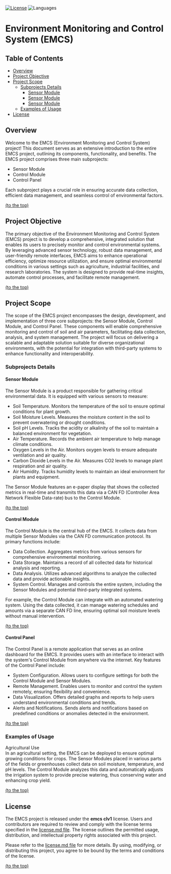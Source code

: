 
[![License](https://img.shields.io/badge/license-emcs_clv1-brightgreen.svg?style=for-the-badge)](./license.md)
![Languages](https://img.shields.io/badge/languages-C-brightgreen.svg?style=for-the-badge)


# Environment Monitoring and Control System (EMCS)

## Table of Contents
- [Overview](#overview)
- [Project Objective](#project-objective)
- [Project Scope](#project-scope)
	- [Subprojects Details](#subprojects-details)
		- [Sensor Module](#sensor-module)
		- [Sensor Module](#control-module)
		- [Sensor Module](#control-panel)
	- [Examples of Usage](#examples-of-usage)
- [License](#license)


## Overview
Welcome to the EMCS (Environment Monitoring and Control System) project! This document serves as an extensive introduction to the entire EMCS project, outlining its components, functionality, and benefits. The EMCS project comprises three main subprojects:
- Sensor Module
- Control Module
- Control Panel

Each subproject plays a crucial role in ensuring accurate data collection, efficient data management, and seamless control of environmental factors.

[(to the top)](#environment-monitoring-and-control-system-emcs)


## Project Objective
The primary objective of the Environment Monitoring and Control System (EMCS) project is to develop a comprehensive, integrated solution that enables its users to precisely monitor and control environmental systems. By leveraging advanced sensor technology, robust data management, and user-friendly remote interfaces, EMCS aims to enhance operational efficiency, optimize resource utilization, and ensure optimal environmental conditions in various settings such as agriculture, industrial facilities, and research laboratories. The system is designed to provide real-time insights, automate control processes, and facilitate remote management.

[(to the top)](#environment-monitoring-and-control-system-emcs)


## Project Scope
The scope of the EMCS project encompasses the design, development, and implementation of three core subprojects: the Sensor Module, Control Module, and Control Panel. These components will enable comprehensive monitoring and control of soil and air parameters, facilitating data collection, analysis, and system management.
The project will focus on delivering a scalable and adaptable solution suitable for diverse organizational environments, with the potential for integration with third-party systems to enhance functionality and interoperability.


### Subprojects Details
#### Sensor Module
The Sensor Module is a product responsible for gathering critical environmental data. It is equipped with various sensors to measure:
- Soil Temperature. Monitors the temperature of the soil to ensure optimal conditions for plant growth.
- Soil Moisture Levels. Measures the moisture content in the soil to prevent overwatering or drought conditions.
- Soil pH Levels. Tracks the acidity or alkalinity of the soil to maintain a balanced environment for vegetation.
- Air Temperature. Records the ambient air temperature to help manage climate conditions.
- Oxygen Levels in the Air. Monitors oxygen levels to ensure adequate ventilation and air quality.
- Carbon Dioxide Levels in the Air. Measures CO2 levels to manage plant respiration and air quality.
- Air Humidity. Tracks humidity levels to maintain an ideal environment for plants and equipment.

The Sensor Module features an e-paper display that shows the collected metrics in real-time and transmits this data via a CAN FD (Controller Area Network Flexible Data-rate) bus to the Control Module.

[(to the top)](#environment-monitoring-and-control-system-emcs)

#### Control Module
The Control Module is the central hub of the EMCS. It collects data from multiple Sensor Modules via the CAN FD communication protocol. Its primary functions include:
- Data Collection. Aggregates metrics from various sensors for comprehensive environmental monitoring.
- Data Storage. Maintains a record of all collected data for historical analysis and reporting.
- Data Analysis. Utilizes advanced algorithms to analyze the collected data and provide actionable insights.
- System Control. Manages and controls the entire system, including the Sensor Modules and potential third-party integrated systems.

For example, the Control Module can integrate with an automated watering system. Using the data collected, it can manage watering schedules and amounts via a separate CAN FD line, ensuring optimal soil moisture levels without manual intervention.

[(to the top)](#environment-monitoring-and-control-system-emcs)

#### Control Panel
The Control Panel is a remote application that serves as an online dashboard for the EMCS. It provides users with an interface to interact with the system's Control Module from anywhere via the internet. Key features of the Control Panel include:
- System Configuration. Allows users to configure settings for both the Control Module and Sensor Modules.
- Remote Management. Enables users to monitor and control the system remotely, ensuring flexibility and convenience.
- Data Visualization. Offers detailed graphs and reports to help users understand environmental conditions and trends.
- Alerts and Notifications. Sends alerts and notifications based on predefined conditions or anomalies detected in the environment.

[(to the top)](#environment-monitoring-and-control-system-emcs)


### Examples of Usage
Agricultural Use<br>
In an agricultural setting, the EMCS can be deployed to ensure optimal growing conditions for crops. The Sensor Modules placed in various parts of the fields or greenhouses collect data on soil moisture, temperature, and pH levels. The Control Module analyzes this data and automatically adjusts the irrigation system to provide precise watering, thus conserving water and enhancing crop yield.

[(to the top)](#environment-monitoring-and-control-system-emcs)


## License
The EMCS project is released under the **emcs clv1** license. Users and contributors are required to review and comply with the license terms specified in the [license.md file](./license.md). The license outlines the permitted usage, distribution, and intellectual property rights associated with this project.

Please refer to the [license.md file](./license.md) for more details. By using, modifying, or distributing this project, you agree to be bound by the terms and conditions of the license.

[(to the top)](#environment-monitoring-and-control-system-emcs)
